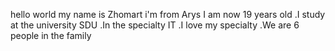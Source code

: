 hello world my name is Zhomart 
i'm from Arys 
 I am now 19 years old 
 .I study at the university  SDU 
 .In the specialty IT 
 .I love my specialty 
 .We are 6 people in the family 
